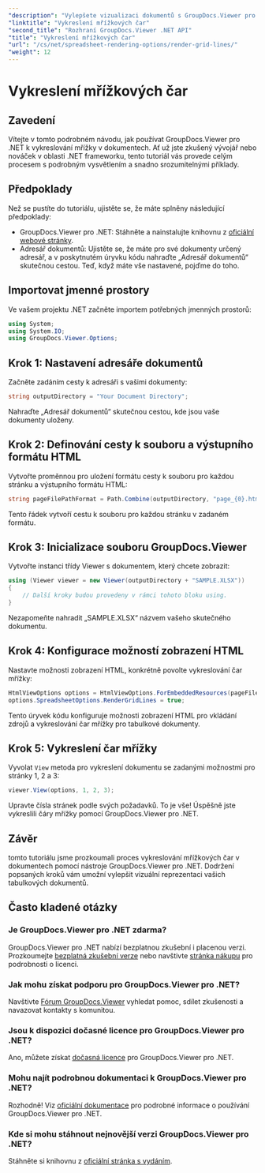 ```yaml
---
"description": "Vylepšete vizualizaci dokumentů s GroupDocs.Viewer pro .NET. Vykreslujte mřížku bez námahy. Vyzkoušejte bezplatnou zkušební verzi hned teď!"
"linktitle": "Vykreslení mřížkových čar"
"second_title": "Rozhraní GroupDocs.Viewer .NET API"
"title": "Vykreslení mřížkových čar"
"url": "/cs/net/spreadsheet-rendering-options/render-grid-lines/"
"weight": 12
---
```


# Vykreslení mřížkových čar

## Zavedení
Vítejte v tomto podrobném návodu, jak používat GroupDocs.Viewer pro .NET k vykreslování mřížky v dokumentech. Ať už jste zkušený vývojář nebo nováček v oblasti .NET frameworku, tento tutoriál vás provede celým procesem s podrobným vysvětlením a snadno srozumitelnými příklady.
## Předpoklady
Než se pustíte do tutoriálu, ujistěte se, že máte splněny následující předpoklady:
- GroupDocs.Viewer pro .NET: Stáhněte a nainstalujte knihovnu z [oficiální webové stránky](https://releases.groupdocs.com/viewer/net/).
- Adresář dokumentů: Ujistěte se, že máte pro své dokumenty určený adresář, a v poskytnutém úryvku kódu nahraďte „Adresář dokumentů“ skutečnou cestou.
Teď, když máte vše nastavené, pojďme do toho.
## Importovat jmenné prostory
Ve vašem projektu .NET začněte importem potřebných jmenných prostorů:
```csharp
using System;
using System.IO;
using GroupDocs.Viewer.Options;
```
## Krok 1: Nastavení adresáře dokumentů
Začněte zadáním cesty k adresáři s vašimi dokumenty:
```csharp
string outputDirectory = "Your Document Directory";
```
Nahraďte „Adresář dokumentů“ skutečnou cestou, kde jsou vaše dokumenty uloženy.
## Krok 2: Definování cesty k souboru a výstupního formátu HTML
Vytvořte proměnnou pro uložení formátu cesty k souboru pro každou stránku a výstupního formátu HTML:
```csharp
string pageFilePathFormat = Path.Combine(outputDirectory, "page_{0}.html");
```
Tento řádek vytvoří cestu k souboru pro každou stránku v zadaném formátu.
## Krok 3: Inicializace souboru GroupDocs.Viewer
Vytvořte instanci třídy Viewer s dokumentem, který chcete zobrazit:
```csharp
using (Viewer viewer = new Viewer(outputDirectory + "SAMPLE.XLSX"))
{
    // Další kroky budou provedeny v rámci tohoto bloku using.
}
```
Nezapomeňte nahradit „SAMPLE.XLSX“ názvem vašeho skutečného dokumentu.
## Krok 4: Konfigurace možností zobrazení HTML
Nastavte možnosti zobrazení HTML, konkrétně povolte vykreslování čar mřížky:
```csharp
HtmlViewOptions options = HtmlViewOptions.ForEmbeddedResources(pageFilePathFormat);
options.SpreadsheetOptions.RenderGridLines = true;
```
Tento úryvek kódu konfiguruje možnosti zobrazení HTML pro vkládání zdrojů a vykreslování čar mřížky pro tabulkové dokumenty.
## Krok 5: Vykreslení čar mřížky
Vyvolat `View` metoda pro vykreslení dokumentu se zadanými možnostmi pro stránky 1, 2 a 3:
```csharp
viewer.View(options, 1, 2, 3);
```
Upravte čísla stránek podle svých požadavků.
To je vše! Úspěšně jste vykreslili čáry mřížky pomocí GroupDocs.Viewer pro .NET.
## Závěr
tomto tutoriálu jsme prozkoumali proces vykreslování mřížkových čar v dokumentech pomocí nástroje GroupDocs.Viewer pro .NET. Dodržení popsaných kroků vám umožní vylepšit vizuální reprezentaci vašich tabulkových dokumentů.
## Často kladené otázky
### Je GroupDocs.Viewer pro .NET zdarma?
GroupDocs.Viewer pro .NET nabízí bezplatnou zkušební i placenou verzi. Prozkoumejte [bezplatná zkušební verze](https://releases.groupdocs.com/) nebo navštivte [stránka nákupu](https://purchase.groupdocs.com/buy) pro podrobnosti o licenci.
### Jak mohu získat podporu pro GroupDocs.Viewer pro .NET?
Navštivte [Fórum GroupDocs.Viewer](https://forum.groupdocs.com/c/viewer/9) vyhledat pomoc, sdílet zkušenosti a navazovat kontakty s komunitou.
### Jsou k dispozici dočasné licence pro GroupDocs.Viewer pro .NET?
Ano, můžete získat [dočasná licence](https://purchase.groupdocs.com/temporary-license/) pro GroupDocs.Viewer pro .NET.
### Mohu najít podrobnou dokumentaci k GroupDocs.Viewer pro .NET?
Rozhodně! Viz [oficiální dokumentace](https://tutorials.groupdocs.com/viewer/net/) pro podrobné informace o používání GroupDocs.Viewer pro .NET.
### Kde si mohu stáhnout nejnovější verzi GroupDocs.Viewer pro .NET?
Stáhněte si knihovnu z [oficiální stránka s vydáním](https://releases.groupdocs.com/viewer/net/).